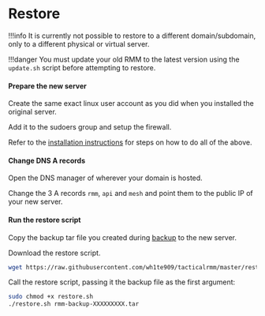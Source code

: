 # Restore

!!!info
    It is currently not possible to restore to a different domain/subdomain, only to a different physical or virtual server.

!!!danger
    You must update your old RMM to the latest version using the `update.sh` script before attempting to restore.
#### Prepare the new server
Create the same exact linux user account as you did when you installed the original server.

Add it to the sudoers group and setup the firewall.

Refer to the [installation instructions](install_server.md) for steps on how to do all of the above.

#### Change DNS A records
Open the DNS manager of wherever your domain is hosted.

Change the 3 A records `rmm`, `api` and `mesh` and point them to the public IP of your new server.

#### Run the restore script

Copy the backup tar file you created during [backup](backup.md) to the new server.

Download the restore script.

```bash
wget https://raw.githubusercontent.com/wh1te909/tacticalrmm/master/restore.sh
```

Call the restore script, passing it the backup file as the first argument:

```bash
sudo chmod +x restore.sh
./restore.sh rmm-backup-XXXXXXXXX.tar
```
